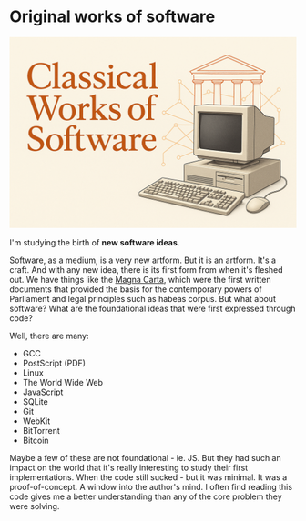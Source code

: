 Original works of software
==========================

![](./banner2.png)

I'm studying the birth of **new software ideas**.

Software, as a medium, is a very new artform. But it is an artform. It's a craft. And with any new idea, there is its first form from when it's fleshed out. We have things like the [Magna Carta](https://en.wikipedia.org/wiki/Magna_Carta), which were the first written documents that provided the basis for the contemporary powers of Parliament and legal principles such as habeas corpus. But what about software? What are the foundational ideas that were first expressed through code? 

Well, there are many:

 - GCC
 - PostScript (PDF)
 - Linux
 - The World Wide Web
 - JavaScript
 - SQLite
 - Git
 - WebKit
 - BitTorrent
 - Bitcoin

Maybe a few of these are not foundational - ie. JS. But they had such an impact on the world that it's really interesting to study their first implementations. When the code still sucked - but it was minimal. It was a proof-of-concept. A window into the author's mind. I often find reading this code gives me a better understanding than any of the core problem they were solving.


